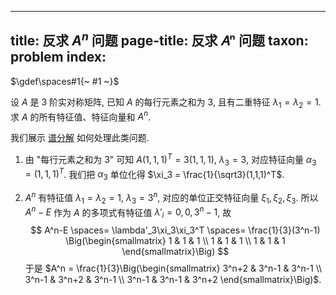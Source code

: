 
---
title: 反求 $A^n$ 问题
page-title: 反求 𝐴ⁿ 问题
taxon: problem
index: [](./index.md)
---

$\gdef\spaces#1{~ #1 ~}$

设 $A$ 是 $3$ 阶实对称矩阵, 已知 $A$ 的每行元素之和为 $3$, 且有二重特征 $\lambda_1 = \lambda_2 = 1$. 求 $A$ 的所有特征值、特征向量和 $A^n$. 

我们展示 [谱分解](../线性代数/谱分解.md) 如何处理此类问题. 

1. 由 "每行元素之和为 $3$" 可知 $A (1,1,1)^T = 3(1,1,1)$, $\lambda_3 = 3$, 对应特征向量 $\alpha_3 = (1,1,1)^T$. 我们把 $\alpha_3$ 单位化得 $\xi_3 = \frac{1}{\sqrt3}(1,1,1)^T$. 

1. $A^n$ 有特征值 $\lambda_1 = \lambda_2 = 1$, $\lambda_3 = 3^n$, 对应的单位正交特征向量 $\xi_1,\xi_2,\xi_3$. 所以 $A^n-E$ 作为 $A$ 的多项式有特征值 $\lambda'_i = 0,0,3^n-1$, 故 $$ A^n-E \spaces= \lambda'_3\xi_3\xi_3^T \spaces= \frac{1}{3}(3^n-1) \Big(\begin{smallmatrix} 1 & 1 & 1 \\ 1 & 1 & 1 \\ 1 & 1 & 1 \end{smallmatrix}\Big) $$ 
于是 $A^n = \frac{1}{3}\Big(\begin{smallmatrix} 3^n+2 & 3^n-1 & 3^n-1 \\ 3^n-1 & 3^n+2 & 3^n-1 \\ 3^n-1 & 3^n-1 & 3^n+2 \end{smallmatrix}\Big)$. 
